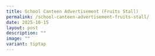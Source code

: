 ```yaml
---
title: School Canteen Advertisement (Fruits Stall)
permalink: /school-canteen-advertisement-fruits-stall/
date: 2025-10-15
layout: post
description: ""
image: ""
variant: tiptap
---
```

